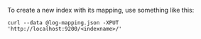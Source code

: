 
To create a new index with its mapping, use something like this:

```
curl --data @log-mapping.json -XPUT 'http://localhost:9200/<indexname>/'
```
